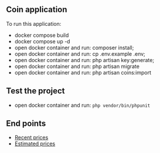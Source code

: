 ## Coin application

To run this application:

- docker compose build
- docker compose up -d
- open docker container and run: composer install;
- open docker container and run: cp .env.example .env;
- open docker container and run: php artisan key:generate;
- open docker container and run: php artisan migrate 
- open docker container and run: php artisan coins:import

## Test the project

- open docker container and run: `php vendor/bin/phpunit`

## End points

- [Recent prices](http://localhost:8080/api/coins/recent-prices?symbol=btc)
- [Estimated prices](http://localhost:8080/api/coins/estimated-prices?symbol=btc&date=2024-10-22T05:41:59.435Z)

